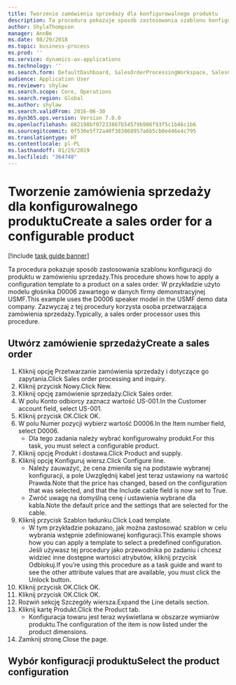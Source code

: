 ```yaml
---
title: Tworzenie zamówienia sprzedaży dla konfigurowalnego produktu
description: Ta procedura pokazuje sposób zastosowania szablonu konfiguracji do produktu w zamówieniu sprzedaży.
author: ShylaThompson
manager: AnnBe
ms.date: 08/29/2018
ms.topic: business-process
ms.prod: ''
ms.service: dynamics-ax-applications
ms.technology: ''
ms.search.form: DefaultDashboard, SalesOrderProcessingWorkspace, SalesCreateOrder, SalesTable, PCRuntimeConfigurator, PCTemplateConfigurationSelection
audience: Application User
ms.reviewer: shylaw
ms.search.scope: Core, Operations
ms.search.region: Global
ms.author: shylaw
ms.search.validFrom: 2016-06-30
ms.dyn365.ops.version: Version 7.0.0
ms.openlocfilehash: 882198bf07233867b54579b986f93f5c1b46c1b6
ms.sourcegitcommit: 0f530e5f72a40f383868957a6b5cb0e446e4c795
ms.translationtype: HT
ms.contentlocale: pl-PL
ms.lasthandoff: 01/29/2019
ms.locfileid: "364748"
---
```

# <a name="create-a-sales-order-for-a-configurable-product"></a><span data-ttu-id="44b8c-103">Tworzenie zamówienia sprzedaży dla konfigurowalnego produktu</span><span class="sxs-lookup"><span data-stu-id="44b8c-103">Create a sales order for a configurable product</span></span>

[!include [task guide banner](../../includes/task-guide-banner.md)]

<span data-ttu-id="44b8c-104">Ta procedura pokazuje sposób zastosowania szablonu konfiguracji do produktu w zamówieniu sprzedaży.</span><span class="sxs-lookup"><span data-stu-id="44b8c-104">This procedure shows how to apply a configuration template to a product on a sales order.</span></span> <span data-ttu-id="44b8c-105">W przykładzie użyto modelu głośnika D0006 zawartego w danych firmy demonstracyjnej USMF.</span><span class="sxs-lookup"><span data-stu-id="44b8c-105">This example uses the D0006 speaker model in the USMF demo data company.</span></span> <span data-ttu-id="44b8c-106">Zazwyczaj z tej procedury korzysta osoba przetwarzająca zamówienia sprzedaży.</span><span class="sxs-lookup"><span data-stu-id="44b8c-106">Typically, a sales order processor uses this procedure.</span></span>


## <a name="create-a-sales-order"></a><span data-ttu-id="44b8c-107">Utwórz zamówienie sprzedaży</span><span class="sxs-lookup"><span data-stu-id="44b8c-107">Create a sales order</span></span>
1. <span data-ttu-id="44b8c-108">Kliknij opcję Przetwarzanie zamówienia sprzedaży i dotyczące go zapytania.</span><span class="sxs-lookup"><span data-stu-id="44b8c-108">Click Sales order processing and inquiry.</span></span>
2. <span data-ttu-id="44b8c-109">Kliknij przycisk Nowy.</span><span class="sxs-lookup"><span data-stu-id="44b8c-109">Click New.</span></span>
3. <span data-ttu-id="44b8c-110">Kliknij opcję zamówienie sprzedaży.</span><span class="sxs-lookup"><span data-stu-id="44b8c-110">Click Sales order.</span></span>
4. <span data-ttu-id="44b8c-111">W polu Konto odbiorcy zaznacz wartość US-001.</span><span class="sxs-lookup"><span data-stu-id="44b8c-111">In the Customer account field, select US-001.</span></span> 
5. <span data-ttu-id="44b8c-112">Kliknij przycisk OK.</span><span class="sxs-lookup"><span data-stu-id="44b8c-112">Click OK.</span></span>
6. <span data-ttu-id="44b8c-113">W polu Numer pozycji wybierz wartość D0006.</span><span class="sxs-lookup"><span data-stu-id="44b8c-113">In the Item number field, select D0006.</span></span>
    * <span data-ttu-id="44b8c-114">Dla tego zadania należy wybrać konfigurowalny produkt.</span><span class="sxs-lookup"><span data-stu-id="44b8c-114">For this task, you must select a configurable product.</span></span>  
7. <span data-ttu-id="44b8c-115">Kliknij opcję Produkt i dostawa.</span><span class="sxs-lookup"><span data-stu-id="44b8c-115">Click Product and supply.</span></span>
8. <span data-ttu-id="44b8c-116">Kliknij opcję Konfiguruj wiersz.</span><span class="sxs-lookup"><span data-stu-id="44b8c-116">Click Configure line.</span></span>
    * <span data-ttu-id="44b8c-117">Należy zauważyć, że cena zmieniła się na podstawie wybranej konfiguracji, a pole Uwzględnij kabel jest teraz ustawiony na wartość Prawda.</span><span class="sxs-lookup"><span data-stu-id="44b8c-117">Note that the price has changed, based on the configuration that was selected, and that the Include cable field is now set to True.</span></span>  
    * <span data-ttu-id="44b8c-118">Zwróć uwagę na domyślną cenę i ustawienia wybrane dla kabla.</span><span class="sxs-lookup"><span data-stu-id="44b8c-118">Note the default price and the settings that are selected for the cable.</span></span>  
9. <span data-ttu-id="44b8c-119">Kliknij przycisk Szablon ładunku.</span><span class="sxs-lookup"><span data-stu-id="44b8c-119">Click Load template.</span></span>
    * <span data-ttu-id="44b8c-120">W tym przykładzie pokazano, jak można zastosować szablon w celu wybrania wstępnie zdefiniowanej konfiguracji.</span><span class="sxs-lookup"><span data-stu-id="44b8c-120">This example shows how you can apply a template to select a predefined configuration.</span></span> <span data-ttu-id="44b8c-121">Jeśli używasz tej procedury jako przewodnika po zadaniu i chcesz widzieć inne dostępne wartości atrybutów, kliknij przycisk Odblokuj.</span><span class="sxs-lookup"><span data-stu-id="44b8c-121">If you’re using this procedure as a task guide and want to see the other attribute values that are available, you must click the Unlock button.</span></span>  
10. <span data-ttu-id="44b8c-122">Kliknij przycisk OK.</span><span class="sxs-lookup"><span data-stu-id="44b8c-122">Click OK.</span></span>
11. <span data-ttu-id="44b8c-123">Kliknij przycisk OK.</span><span class="sxs-lookup"><span data-stu-id="44b8c-123">Click OK.</span></span>
12. <span data-ttu-id="44b8c-124">Rozwiń sekcję Szczegóły wiersza.</span><span class="sxs-lookup"><span data-stu-id="44b8c-124">Expand the Line details section.</span></span>
13. <span data-ttu-id="44b8c-125">Kliknij kartę Produkt.</span><span class="sxs-lookup"><span data-stu-id="44b8c-125">Click the Product tab.</span></span>
    * <span data-ttu-id="44b8c-126">Konfiguracja towaru jest teraz wyświetlana w obszarze wymiarów produktu.</span><span class="sxs-lookup"><span data-stu-id="44b8c-126">The configuration of the item is now listed under the product dimensions.</span></span>  
14. <span data-ttu-id="44b8c-127">Zamknij stronę.</span><span class="sxs-lookup"><span data-stu-id="44b8c-127">Close the page.</span></span>

## <a name="select-the-product-configuration"></a><span data-ttu-id="44b8c-128">Wybór konfiguracji produktu</span><span class="sxs-lookup"><span data-stu-id="44b8c-128">Select the product configuration</span></span>

